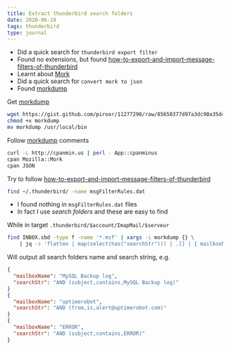 ```yaml
---
title: Extract thunderbird search folders
date: 2020-06-18
tags: thunderbird
type: journal
---
```


- Did a quick search for `thunderbird export filter`
- Found no extensions, but found [how-to-export-and-import-message-filters-of-thunderbird][]
- Learnt about [Mork][]
- Did a quick search for `convert mork to json`
- Found [morkdump][]

Get [morkdump][]

```bash
wget https://gist.github.com/piroor/11277290/raw/85650377d97a3dc90a35d4ec1aec2239551acf2d/morkdump
chmod +x morkdump
mv morkdump /usr/local/bin
```

Follow [morkdump][] comments

```bash
curl -L http://cpanmin.us | perl - App::cpanminus
cpan Mozilla::Mork
cpan JSON
```

Try to follow [how-to-export-and-import-message-filters-of-thunderbird][]

```bash
find ~/.thunderbird/ -name msgFilterRules.dat
```

- I found nothing in `msgFilterRules.dat` files
- In fact I use *search folders* and these are easy to find

While in target `.thunderbird/$account/ImapMail/$serveur`

```bash
find INBOX.sbd -type f -name '*.msf' | xargs -i morkdump {} \
	| jq -s 'flatten | map(select(has("searchStr"))) | .[] | { mailboxName, searchStr }'
```

Will output all search folders name and search string, e.g.

```json
{
  "mailboxName": "MySQL Backup log",
  "searchStr": "AND (subject,contains,MySQL Backup log)"
}
{
  "mailboxName": "uptimerobot",
  "searchStr": "AND (from,is,alert@uptimerobot.com)"
}
{
  "mailboxName": "ERROR",
  "searchStr": "AND (subject,contains,ERROR)"
}
```

[how-to-export-and-import-message-filters-of-thunderbird]:
	https://www.systutorials.com/how-to-export-and-import-message-filters-of-thunderbird/ "systutorials.com"

[Mork]:
	https://en.wikipedia.org/wiki/Mork_(file_format) "wikipedia.org"

[morkdump]:
	https://gist.github.com/piroor/11277290 "gist.github.com"

[Local Variables:]::
[indent-tabs-mode: nil]::
[End:]::
